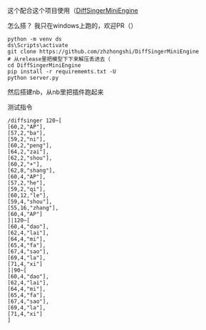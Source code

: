 这个配合这个项目使用（[DiffSingerMiniEngine](https://github.com/zhzhongshi/DiffSingerMiniEngine)


怎么搭？
我只在windows上跑的，欢迎PR（）
```
python -m venv ds
ds\Scripts\activate
git clone https://github.com/zhzhongshi/DiffSingerMiniEngine
# 从release里把模型下下来解压丢进去（
cd DiffSingerMiniEngine
pip install -r requirememts.txt -U
python server.py
```


然后搭建nb，从nb里把插件跑起来


测试指令


```
/diffsinger 120~[
[60,2,"AP"],
[57,2,"ba"],
[59,2,"ni"],
[60,2,"peng"],
[64,2,"zai"],
[62,2,"shou"],
[60,2,"+"],
[62,8,"shang"],
[60,4,"AP"],
[57,2,"he"],
[59,2,"qi"],
[60,12,"le"],
[59,4,"shou"],
[55,16,"zhang"],
[60,4,"AP"]
]|120~[
[60,4,"dao"],
[62,4,"lai"],
[64,4,"mi"],
[65,4,"fa"],
[67,4,"sao"],
[69,4,"la"],
[71,4,"xi"]
]|90~[
[60,4,"dao"],
[62,4,"lai"],
[64,4,"mi"],
[65,4,"fa"],
[67,4,"sao"],
[69,4,"la"],
[71,4,"xi"]
]
```
